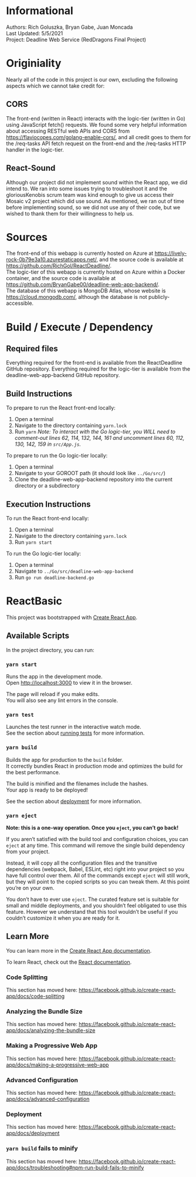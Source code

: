Informational
=============
Authors: Rich Goluszka, Bryan Gabe, Juan Moncada  
Last Updated: 5/5/2021  
Project: Deadline Web Service (RedDragons Final Project)

Originiality
============
Nearly all of the code in this project is our own, excluding the following aspects which we 
cannot take credit for:

CORS
----
The front-end (written in React) interacts with the logic-tier (written in Go) using JavaScript 
fetch() requests. We found some very helpful information about accessing RESTful web APIs and 
CORS from https://flaviocopes.com/golang-enable-cors/, and all credit goes to them for the 
/req-tasks API fetch request on the front-end and the /req-tasks HTTP handler in the logic-tier.

React-Sound
-----------
Although our project did not implement sound within the React app, we did intend to. We ran into 
some issues trying to troubleshoot it and the gloriousKenobis scrum team was kind enough to give 
us access their Mosaic v2 project which did use sound. As mentioned, we ran out of time before 
implementing sound, so we did not use any of their code, but we wished to thank them for their 
willingness to help us.

Sources
=======
The front-end of this webapp is currently hosted on Azure at 
https://lively-rock-0b79e3a10.azurestaticapps.net/, and the source code is available at 
https://github.com/RichGol/ReactDeadline/.  
The logic-tier of this webapp is currently hosted on Azure within a Docker container, and the 
source code is available at https://github.com/BryanGabe00/deadline-web-app-backend/.  
The database of this webapp is MongoDB Atlas, whose website is https://cloud.mongodb.com/, 
although the database is not publicly-accessible.

Build / Execute / Dependency
============================
Required files
--------------
Everything required for the front-end is available from the ReactDeadline GitHub repository. 
Everything required for the logic-tier is available from the deadline-web-app-backend GitHub 
repository.

Build Instructions
------------------
To prepare to run the React front-end locally:
1. Open a terminal
2. Navigate to the directory containing `yarn.lock`
3. Run `yarn`
_Note: To interact with the Go logic-tier, you WILL need to comment-out lines 62, 114, 132,_
_144, 161 and uncomment lines 60, 112, 130, 142, 159 in `src/App.js`._

To prepare to run the Go logic-tier locally:
1. Open a terminal
2. Navigate to your GOROOT path (it should look like `../Go/src/`)
3. Clone the deadline-web-app-backend repository into the current directory or a subdirectory

Execution Instructions
----------------------
To run the React front-end locally:
1. Open a terminal
2. Navigate to the directory containing `yarn.lock`
3. Run `yarn start`

To run the Go logic-tier locally:
1. Open a terminal
2. Navigate to `../Go/src/deadline-web-app-backend`
3. Run `go run deadline-backend.go`

# ReactBasic

This project was bootstrapped with [Create React App](https://github.com/facebook/create-react-app).

## Available Scripts

In the project directory, you can run:

### `yarn start`

Runs the app in the development mode.<br />
Open [http://localhost:3000](http://localhost:3000) to view it in the browser.

The page will reload if you make edits.<br />
You will also see any lint errors in the console.

### `yarn test`

Launches the test runner in the interactive watch mode.<br />
See the section about [running tests](https://facebook.github.io/create-react-app/docs/running-tests) for more information.

### `yarn build`

Builds the app for production to the `build` folder.<br />
It correctly bundles React in production mode and optimizes the build for the best performance.

The build is minified and the filenames include the hashes.<br />
Your app is ready to be deployed!

See the section about [deployment](https://facebook.github.io/create-react-app/docs/deployment) for more information.

### `yarn eject`

**Note: this is a one-way operation. Once you `eject`, you can’t go back!**

If you aren’t satisfied with the build tool and configuration choices, you can `eject` at any time. This command will remove the single build dependency from your project.

Instead, it will copy all the configuration files and the transitive dependencies (webpack, Babel, ESLint, etc) right into your project so you have full control over them. All of the commands except `eject` will still work, but they will point to the copied scripts so you can tweak them. At this point you’re on your own.

You don’t have to ever use `eject`. The curated feature set is suitable for small and middle deployments, and you shouldn’t feel obligated to use this feature. However we understand that this tool wouldn’t be useful if you couldn’t customize it when you are ready for it.

## Learn More

You can learn more in the [Create React App documentation](https://facebook.github.io/create-react-app/docs/getting-started).

To learn React, check out the [React documentation](https://reactjs.org/).

### Code Splitting

This section has moved here: https://facebook.github.io/create-react-app/docs/code-splitting

### Analyzing the Bundle Size

This section has moved here: https://facebook.github.io/create-react-app/docs/analyzing-the-bundle-size

### Making a Progressive Web App

This section has moved here: https://facebook.github.io/create-react-app/docs/making-a-progressive-web-app

### Advanced Configuration

This section has moved here: https://facebook.github.io/create-react-app/docs/advanced-configuration

### Deployment

This section has moved here: https://facebook.github.io/create-react-app/docs/deployment

### `yarn build` fails to minify

This section has moved here: https://facebook.github.io/create-react-app/docs/troubleshooting#npm-run-build-fails-to-minify
